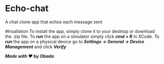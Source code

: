 # Echo-chat
A chat clone app that echos each message sent

#Insallation
To install the app, simply clone it to your desktop or download the .zip file.
To ***run*** the app on a simulator simply click ***cmd + R*** in XCode.
To ***run*** the app on a physical device go to ***Settings -> General -> Device Management*** and click ***Verify***

***Made with ❤️ by Obada***
